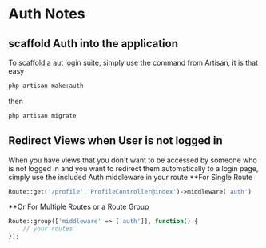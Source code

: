 # Auth Notes

## scaffold Auth into the application
To scaffold a aut login suite, simply use the command from Artisan, it is that easy
```cmd 
php artisan make:auth
```
then
```cmd 
php artisan migrate
```

## Redirect Views when User is not logged in
When you have views that you don't want to be accessed by someone who is not logged in and you want to redirect them automatically to a login page, simply use the included Auth middleware in your route
**For Single Route
```php
Route::get('/profile','ProfileController@index')->middleware('auth')
```
**Or For Multiple Routes or a Route Group 
```php
Route::group(['middleware' => ['auth']], function() {
    // your routes
});
```
